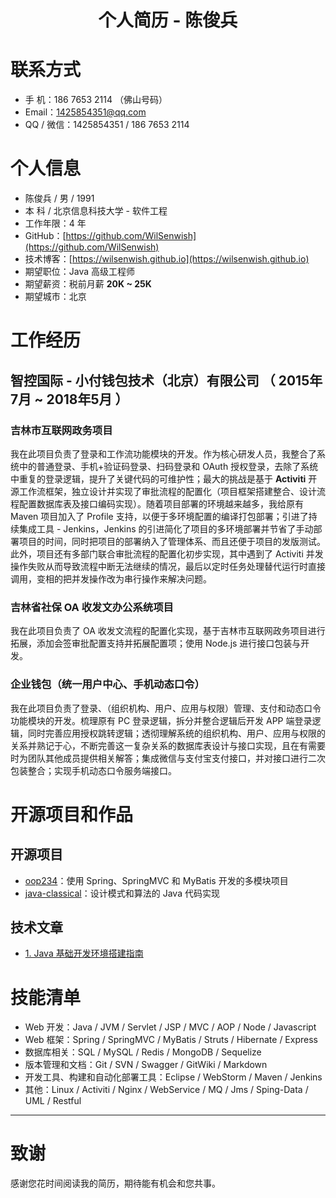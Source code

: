 # **<center> 个人简历 - 陈俊兵 </center>**


# 联系方式

- 手 机：186 7653 2114 （佛山号码）
- Email：1425854351@qq.com
- QQ / 微信：1425854351 / 186 7653 2114


# 个人信息

 - 陈俊兵 / 男 / 1991 
 - 本 科 / 北京信息科技大学 - 软件工程
 - 工作年限：4 年
 - GitHub：[https://github.com/WilSenwish](https://github.com/WilSenwish)
 - 技术博客：[https://wilsenwish.github.io](https://wilsenwish.github.io)
 - 期望职位：Java 高级工程师
 - 期望薪资：税前月薪 **20K ~ 25K**
 - 期望城市：北京


# 工作经历

## 智控国际 - 小付钱包技术（北京）有限公司 （ 2015年7月 ~ 2018年5月 ）

### 吉林市互联网政务项目 
我在此项目负责了登录和工作流功能模块的开发。作为核心研发人员，我整合了系统中的普通登录、手机+验证码登录、扫码登录和 OAuth 授权登录，去除了系统中重复的登录逻辑，提升了关键代码的可维护性；最大的挑战是基于 **Activiti** 开源工作流框架，独立设计并实现了审批流程的配置化（项目框架搭建整合、设计流程配置数据库表及接口编码实现）。随着项目部署的环境越来越多，我给原有 Maven 项目加入了 Profile 支持，以便于多环境配置的编译打包部署；引进了持续集成工具 - Jenkins，Jenkins 的引进简化了项目的多环境部署并节省了手动部署项目的时间，同时把项目的部署纳入了管理体系、而且还便于项目的发版测试。此外，项目还有多部门联合审批流程的配置化初步实现，其中遇到了 Activiti 并发操作失败从而导致流程中断无法继续的情况，最后以定时任务处理替代运行时直接调用，变相的把并发操作改为串行操作来解决问题。

### 吉林省社保 OA 收发文办公系统项目 
我在此项目负责了 OA 收发文流程的配置化实现，基于吉林市互联网政务项目进行拓展，添加会签审批配置支持并拓展配置项；使用 Node.js 进行接口包装与开发。 

### 企业钱包（统一用户中心、手机动态口令）
我在此项目负责了登录、（组织机构、用户、应用与权限）管理、支付和动态口令功能模块的开发。梳理原有 PC 登录逻辑，拆分并整合逻辑后开发 APP 端登录逻辑，同时完善应用授权跳转逻辑；透彻理解系统的组织机构、用户、应用与权限的关系并熟记于心，不断完善这一复杂关系的数据库表设计与接口实现，且在有需要时为团队其他成员提供相关解答；集成微信与支付宝支付接口，并对接口进行二次包装整合；实现手机动态口令服务端接口。


# 开源项目和作品

## 开源项目

- [oop234](https://github.com/WilSenwish/oop234)：使用 Spring、SpringMVC 和 MyBatis 开发的多模块项目
- [java-classical](https://github.com/WilSenwish/java-classical)：设计模式和算法的 Java 代码实现

## 技术文章

- [1. Java 基础开发环境搭建指南](https://github.com/WilSenwish/wilsenwish.github.io/blob/master/JavaBaseEnv.md)


# 技能清单

- Web 开发：Java / JVM / Servlet / JSP / MVC / AOP / Node / Javascript
- Web 框架：Spring / SpringMVC / MyBatis / Struts / Hibernate / Express
- 数据库相关：SQL / MySQL / Redis / MongoDB / Sequelize
- 版本管理和文档：Git / SVN / Swagger / GitWiki / Markdown
- 开发工具、构建和自动化部署工具：Eclipse / WebStorm / Maven / Jenkins
- 其他：Linux / Activiti / Nginx / WebService / MQ / Jms / Sping-Data / UML / Restful


---      
# 致谢
感谢您花时间阅读我的简历，期待能有机会和您共事。



